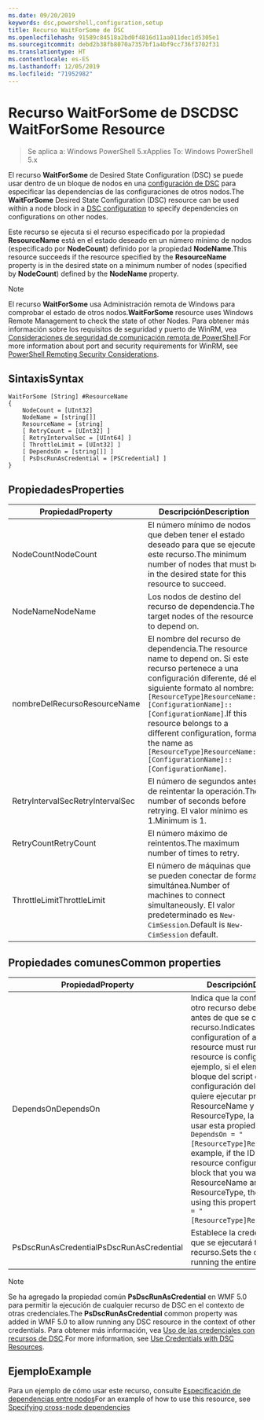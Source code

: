 ```yaml
---
ms.date: 09/20/2019
keywords: dsc,powershell,configuration,setup
title: Recurso WaitForSome de DSC
ms.openlocfilehash: 91589c84518a2bd0f4816d11aa011dec1d5305e1
ms.sourcegitcommit: debd2b38fb8070a7357bf1a4bf9cc736f3702f31
ms.translationtype: HT
ms.contentlocale: es-ES
ms.lasthandoff: 12/05/2019
ms.locfileid: "71952982"
---
```

# <a name="dsc-waitforsome-resource"></a><span data-ttu-id="0cb60-103">Recurso WaitForSome de DSC</span><span class="sxs-lookup"><span data-stu-id="0cb60-103">DSC WaitForSome Resource</span></span>

> <span data-ttu-id="0cb60-104">Se aplica a: Windows PowerShell 5.x</span><span class="sxs-lookup"><span data-stu-id="0cb60-104">Applies To: Windows PowerShell 5.x</span></span>

<span data-ttu-id="0cb60-105">El recurso **WaitForSome** de Desired State Configuration (DSC) se puede usar dentro de un bloque de nodos en una [configuración de DSC](../../../configurations/configurations.md) para especificar las dependencias de las configuraciones de otros nodos.</span><span class="sxs-lookup"><span data-stu-id="0cb60-105">The **WaitForSome** Desired State Configuration (DSC) resource can be used within a node block in a [DSC configuration](../../../configurations/configurations.md) to specify dependencies on configurations on other nodes.</span></span>

<span data-ttu-id="0cb60-106">Este recurso se ejecuta si el recurso especificado por la propiedad **ResourceName** está en el estado deseado en un número mínimo de nodos (especificado por **NodeCount**) definido por la propiedad **NodeName**.</span><span class="sxs-lookup"><span data-stu-id="0cb60-106">This resource succeeds if the resource specified by the **ResourceName** property is in the desired state on a minimum number of nodes (specified by **NodeCount**) defined by the **NodeName** property.</span></span>

> [!NOTE]
> <span data-ttu-id="0cb60-107">El recurso **WaitForSome** usa Administración remota de Windows para comprobar el estado de otros nodos.</span><span class="sxs-lookup"><span data-stu-id="0cb60-107">**WaitForSome** resource uses Windows Remote Management to check the state of other Nodes.</span></span> <span data-ttu-id="0cb60-108">Para obtener más información sobre los requisitos de seguridad y puerto de WinRM, vea [Consideraciones de seguridad de comunicación remota de PowerShell](/powershell/scripting/learn/remoting/winrmsecurity?view=powershell-6).</span><span class="sxs-lookup"><span data-stu-id="0cb60-108">For more information about port and security requirements for WinRM, see [PowerShell Remoting Security Considerations](/powershell/scripting/learn/remoting/winrmsecurity?view=powershell-6).</span></span>

## <a name="syntax"></a><span data-ttu-id="0cb60-109">Sintaxis</span><span class="sxs-lookup"><span data-stu-id="0cb60-109">Syntax</span></span>

```Syntax
WaitForSome [String] #ResourceName
{
    NodeCount = [UInt32]
    NodeName = [string[]]
    ResourceName = [string]
    [ RetryCount = [UInt32] ]
    [ RetryIntervalSec = [UInt64] ]
    [ ThrottleLimit = [UInt32] ]
    [ DependsOn = [string[]] ]
    [ PsDscRunAsCredential = [PSCredential] ]
}
```

## <a name="properties"></a><span data-ttu-id="0cb60-110">Propiedades</span><span class="sxs-lookup"><span data-stu-id="0cb60-110">Properties</span></span>

|<span data-ttu-id="0cb60-111">Propiedad</span><span class="sxs-lookup"><span data-stu-id="0cb60-111">Property</span></span> |<span data-ttu-id="0cb60-112">Descripción</span><span class="sxs-lookup"><span data-stu-id="0cb60-112">Description</span></span> |
|---|---|
|<span data-ttu-id="0cb60-113">NodeCount</span><span class="sxs-lookup"><span data-stu-id="0cb60-113">NodeCount</span></span> |<span data-ttu-id="0cb60-114">El número mínimo de nodos que deben tener el estado deseado para que se ejecute este recurso.</span><span class="sxs-lookup"><span data-stu-id="0cb60-114">The minimum number of nodes that must be in the desired state for this resource to succeed.</span></span> |
|<span data-ttu-id="0cb60-115">NodeName</span><span class="sxs-lookup"><span data-stu-id="0cb60-115">NodeName</span></span> |<span data-ttu-id="0cb60-116">Los nodos de destino del recurso de dependencia.</span><span class="sxs-lookup"><span data-stu-id="0cb60-116">The target nodes of the resource to depend on.</span></span> |
|<span data-ttu-id="0cb60-117">nombreDelRecurso</span><span class="sxs-lookup"><span data-stu-id="0cb60-117">ResourceName</span></span> |<span data-ttu-id="0cb60-118">El nombre del recurso de dependencia.</span><span class="sxs-lookup"><span data-stu-id="0cb60-118">The resource name to depend on.</span></span> <span data-ttu-id="0cb60-119">Si este recurso pertenece a una configuración diferente, dé el siguiente formato al nombre: `[ResourceType]ResourceName::[ConfigurationName]::[ConfigurationName]`.</span><span class="sxs-lookup"><span data-stu-id="0cb60-119">If this resource belongs to a different configuration, format the name as `[ResourceType]ResourceName::[ConfigurationName]::[ConfigurationName]`.</span></span> |
|<span data-ttu-id="0cb60-120">RetryIntervalSec</span><span class="sxs-lookup"><span data-stu-id="0cb60-120">RetryIntervalSec</span></span> |<span data-ttu-id="0cb60-121">El número de segundos antes de reintentar la operación.</span><span class="sxs-lookup"><span data-stu-id="0cb60-121">The number of seconds before retrying.</span></span> <span data-ttu-id="0cb60-122">El valor mínimo es 1.</span><span class="sxs-lookup"><span data-stu-id="0cb60-122">Minimum is 1.</span></span> |
|<span data-ttu-id="0cb60-123">RetryCount</span><span class="sxs-lookup"><span data-stu-id="0cb60-123">RetryCount</span></span> |<span data-ttu-id="0cb60-124">El número máximo de reintentos.</span><span class="sxs-lookup"><span data-stu-id="0cb60-124">The maximum number of times to retry.</span></span> |
|<span data-ttu-id="0cb60-125">ThrottleLimit</span><span class="sxs-lookup"><span data-stu-id="0cb60-125">ThrottleLimit</span></span> |<span data-ttu-id="0cb60-126">El número de máquinas que se pueden conectar de forma simultánea.</span><span class="sxs-lookup"><span data-stu-id="0cb60-126">Number of machines to connect simultaneously.</span></span> <span data-ttu-id="0cb60-127">El valor predeterminado es `New-CimSession`.</span><span class="sxs-lookup"><span data-stu-id="0cb60-127">Default is `New-CimSession` default.</span></span> |

## <a name="common-properties"></a><span data-ttu-id="0cb60-128">Propiedades comunes</span><span class="sxs-lookup"><span data-stu-id="0cb60-128">Common properties</span></span>

|<span data-ttu-id="0cb60-129">Propiedad</span><span class="sxs-lookup"><span data-stu-id="0cb60-129">Property</span></span> |<span data-ttu-id="0cb60-130">Descripción</span><span class="sxs-lookup"><span data-stu-id="0cb60-130">Description</span></span> |
|---|---|
|<span data-ttu-id="0cb60-131">DependsOn</span><span class="sxs-lookup"><span data-stu-id="0cb60-131">DependsOn</span></span> |<span data-ttu-id="0cb60-132">Indica que la configuración de otro recurso debe ejecutarse antes de que se configure este recurso.</span><span class="sxs-lookup"><span data-stu-id="0cb60-132">Indicates that the configuration of another resource must run before this resource is configured.</span></span> <span data-ttu-id="0cb60-133">Por ejemplo, si el elemento ID del bloque del script de configuración del recurso que quiere ejecutar primero es ResourceName y su tipo es ResourceType, la sintaxis para usar esta propiedad es `DependsOn = "[ResourceType]ResourceName"`.</span><span class="sxs-lookup"><span data-stu-id="0cb60-133">For example, if the ID of the resource configuration script block that you want to run first is ResourceName and its type is ResourceType, the syntax for using this property is `DependsOn = "[ResourceType]ResourceName"`.</span></span> |
|<span data-ttu-id="0cb60-134">PsDscRunAsCredential</span><span class="sxs-lookup"><span data-stu-id="0cb60-134">PsDscRunAsCredential</span></span> |<span data-ttu-id="0cb60-135">Establece la credencial con la que se ejecutará todo el recurso.</span><span class="sxs-lookup"><span data-stu-id="0cb60-135">Sets the credential for running the entire resource as.</span></span> |

> [!NOTE]
> <span data-ttu-id="0cb60-136">Se ha agregado la propiedad común **PsDscRunAsCredential** en WMF 5.0 para permitir la ejecución de cualquier recurso de DSC en el contexto de otras credenciales.</span><span class="sxs-lookup"><span data-stu-id="0cb60-136">The **PsDscRunAsCredential** common property was added in WMF 5.0 to allow running any DSC resource in the context of other credentials.</span></span> <span data-ttu-id="0cb60-137">Para obtener más información, vea [Uso de las credenciales con recursos de DSC](../../../configurations/runasuser.md).</span><span class="sxs-lookup"><span data-stu-id="0cb60-137">For more information, see [Use Credentials with DSC Resources](../../../configurations/runasuser.md).</span></span>

## <a name="example"></a><span data-ttu-id="0cb60-138">Ejemplo</span><span class="sxs-lookup"><span data-stu-id="0cb60-138">Example</span></span>

<span data-ttu-id="0cb60-139">Para un ejemplo de cómo usar este recurso, consulte [Especificación de dependencias entre nodos](../../../configurations/crossNodeDependencies.md)</span><span class="sxs-lookup"><span data-stu-id="0cb60-139">For an example of how to use this resource, see [Specifying cross-node dependencies](../../../configurations/crossNodeDependencies.md)</span></span>